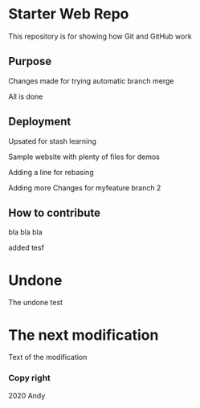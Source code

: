 # Starter Web Repo

This repository is for showing how Git and GitHub work

## Purpose

Changes made for trying automatic branch merge

All is done

## Deployment

Upsated for stash learning

Sample website with plenty of files for demos

Adding a line for rebasing

Adding more Changes for myfeature branch 2


## How to contribute

bla bla bla

added tesf

# Undone

The undone test

# The next modification

Text of the modification

### Copy right

2020 Andy
